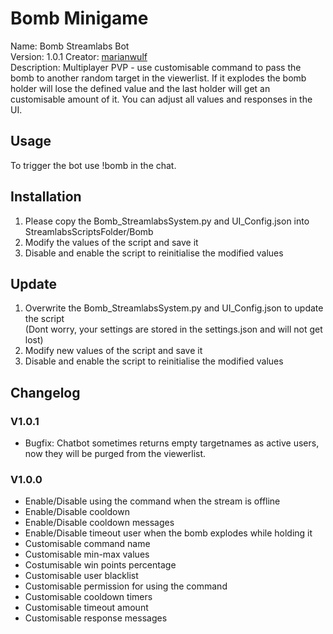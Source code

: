 # Bomb Minigame

Name: Bomb Streamlabs Bot  
Version: 1.0.1 
Creator: [marianwulf](https://github.com/marianwulf)  
Description: Multiplayer PVP - use customisable command to pass the bomb to another random target in the viewerlist. If it explodes the bomb holder will lose the defined value and the last holder will get an customisable amount of it. You can adjust all values and responses in the UI.


## Usage

To trigger the bot use !bomb in the chat.

## Installation

1. Please copy the Bomb_StreamlabsSystem.py and UI_Config.json into StreamlabsScriptsFolder/Bomb  
2. Modify the values of the script and save it
3. Disable and enable the script to reinitialise the modified values

## Update

1. Overwrite the Bomb_StreamlabsSystem.py and UI_Config.json to update the script  
(Dont worry, your settings are stored in the settings.json and will not get lost)  
2. Modify new values of the script and save it
3. Disable and enable the script to reinitialise the modified values

## Changelog

### V1.0.1

  - Bugfix: Chatbot sometimes returns empty targetnames as active users, now they will be purged from the viewerlist.

### V1.0.0

  - Enable/Disable using the command when the stream is offline
  - Enable/Disable cooldown
  - Enable/Disable cooldown messages
  - Enable/Disable timeout user when the bomb explodes while holding it
  - Customisable command name
  - Customisable min-max values
  - Costumisable win points percentage
  - Customisable user blacklist
  - Customisable permission for using the command
  - Customisable cooldown timers
  - Customisable timeout amount
  - Customisable response messages

